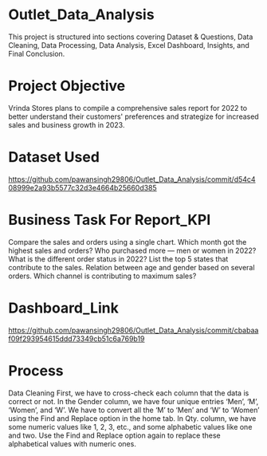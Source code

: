 # Outlet_Data_Analysis 
This project is structured into sections covering Dataset & Questions, Data Cleaning, Data Processing, Data Analysis, Excel Dashboard, Insights, and Final Conclusion.
# Project Objective
Vrinda Stores plans to compile a comprehensive sales report for 2022 to better understand their customers' preferences and strategize for increased sales and business growth in 2023.
# Dataset Used 
https://github.com/pawansingh29806/Outlet_Data_Analysis/commit/d54c408999e2a93b5577c32d3e4664b25660d385
# Business Task For Report_KPI
Compare the sales and orders using a single chart.
Which month got the highest sales and orders?
Who purchased more — men or women in 2022?
What is the different order status in 2022?
List the top 5 states that contribute to the sales.
Relation between age and gender based on several orders.
Which channel is contributing to maximum sales?
# Dashboard_Link
https://github.com/pawansingh29806/Outlet_Data_Analysis/commit/cbabaaf09f293954615ddd73349cb51c6a769b19
# Process 
Data Cleaning
First, we have to cross-check each column that the data is correct or not.
In the Gender column, we have four unique entries ‘Men’, ‘M’, ‘Women’, and ‘W’.
We have to convert all the ‘M’ to ‘Men’ and ‘W’ to ‘Women’ using the Find and Replace option in the home tab.
In Qty. column, we have some numeric values like 1, 2, 3, etc., and some alphabetic values like one and two.
Use the Find and Replace option again to replace these alphabetical values with numeric ones.
